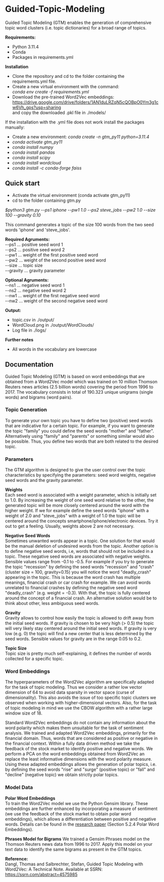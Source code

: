 # Guided-Topic-Modeling
Guided Topic Modeling (GTM) enables the generation of comprehensive topic word clusters (i.e. topic dictionaries) for a broad range of topics.

**Requirements:**  
* Python 3.11.4
* Conda
* Packages in requirements.yml

**Installation**  
* Clone the repository and cd to the folder containing the requirements.yml file.  
* Create a new virtual environment with the command:  
  *conda env create -f requirements.yml*
* Download the pre-trained Word2Vec embeddings:  
  https://drive.google.com/drive/folders/1AN1duLRZqN5cQOBpO0Ym3g1cw6Vh_gps?usp=sharing  
  and copy the downloaded .pkl file in ./models/

If the installation with the .yml file does not work install the packages manually:  
* Create a new environment: *conda create -n gtm_py11 python=3.11.4*    
* *conda activate gtm_py11*  
* *conda install numpy*  
* *conda install pandas*  
* *conda install scipy*  
* *conda install wordcloud*  
* *conda install -c conda-forge faiss*  

## Quick start
* Activate the virtual environment (conda activate gtm_py11)
* cd to the folder containing gtm.py

*$python3 gtm.py --ps1 iphone --pw1 1.0 --ps2 steve_jobs --pw2 1.0 --size 100 --gravity 0.10*

This command generates a topic of the size 100 words from the two seed words 'iphone' and 'steve_jobs'. 

**Required Agruments:**  
--ps1      ... positive seed word 1  
--ps2      ... positive seed word 2  
--pw1      ... weight of the first positive seed word  
--pw2      ... weight of the second positive seed word  
--size     ... topic size  
--gravity  ... gravity parameter  

**Optional Agruments:**  
--ns1      ... negative seed word 1  
--ns2      ... negative seed word 2  
--nw1      ... weight of the first negative seed word  
--nw2      ... weight of the second negative seed word  

**Output:**  
* topic.csv in ./output/  
* WordCloud.png in ./output/WordClouds/  
* Log file in ./logs/  

**Further notes**  
* All words in the vocabulary are lowercase



## Documentation

Guided Topic Modeling (GTM) is based on word embeddings that are obtained from a Word2Vec model which was trained on 10 million Thomson Reuters news articles (2.5 billion words) covering the period from 1996 to 2017. The vocabulary consists in total of 190.323 unique unigrams (single words) and bigrams (word pairs).

### Topic Generation

To generate your own topic you have to define two (positive) seed words that are indicative for a certain topic. For example, if you want to generate the topic "family" you could define the seed words "mother" and "father". Alternatively using "family" and "parents" or something similar would also be possible. Thus, you define two words that are both related to the desired topic.

### Parameters  

The GTM algorithm is designed to give the user control over the topic characteristics by specifying the parameters: seed word weights, negative seed words and the gravity parameter.  

**Weights**  
Each seed word is associated with a weight parameter, which is initially set to 1.0. By increasing the weight of one seed word relative to the other, the generated topic will be more closely centered around the word with the higher weight. If we for example define the seed words "iphone" with a weight of 2.0 and "steve_jobs" with a weight of 1.0 the topic will be centered around the concepts smartphone/iphone/electronic devices. Try it out to get a feeling. Usually, weights above 2 are not necessary.

**Negative Seed Words**  
Sometimes unwanted words appear in a topic. One solution for that would be the manual deletion of undesired words from the topic. Another option is to define negative seed words, i.e, words that should not be included in a topic. These negative seed words are associated with negative weights. Sensible values range from -0.1 to -0.5. For example if you try to generate the topic "recession" by defining the seed words "recession" and "crash" (cluster size = 100, gravity=0.15) you will notice the word "deadly_crash" appearing in the topic. This is because the word crash has multiple meanings, financial crash or car crash for example. We can avoid words unrelated to financial crashes by defining the negative seed word "deadly_crash" (e.g. weight = -0.3). With that, the topic is fully centered around the concept of a financial crash. An alternative solution would be to think about other, less ambiguous seed words.

**Gravity**  
Gravity allows to control how easily the topic is allowed to drift away from the initial seed words. If gravity is chosen to be very high (> 0.5) the topic will very likely stay centered around the initial seed words. If gravity is very low (e.g. 0) the topic will find a new center that is less determined by the seed words. Sensible values for gravity are in the range 0.05 to 0.2.

**Topic Size**  
Topic size is pretty much self-explaining, it defines the number of words collected for a specific topic.


### Word Embeddings

The hyperparameters of the Word2Vec algorithm are specifically adapted for the task of topic modeling. Thus we consider a rather low vector dimension of 64 to avoid data sparsity in vector space (curse of dimensionality). This also avoids the issue of too specific topic clusters we observed when working with higher-dimensional vectors. Also, for the task of topic modeling in mind we use the CBOW algorithm with a rather large window size of 18.

Standard Word2Vec embeddings do not contain any information about the word polarity which makes them unsuitable for the task of sentiment analysis. We trained and adapted Word2Vec embeddings, primarily for the financial domain. Thus, words that are considered as positive or negative in the financial context. Within a fully data driven method we take the feedback of the stock market to identify positive and negative words. We perform a PCA on the word embeddings obtained from Word2Vec an replace the least informative dimensions with the word polarity measure. Using these adapted embeddings allows the generation of polar topics, i.e. by defining the seed words "rise" and "surge" (positive topic) or "fall" and "decline" (negative topic) we obtain strictly polar topics.

### Model Data

**Polar Word Embeddings**  
To train the Word2Vec model we use the Python Gensim library. These embeddings are further enhanced by incorporating a measure of sentiment (we use the feedback of the stock market to obtain polar word embeddings), which allows a differentiation between positive and negative words. Details can be found in the <a target="_blank" href="https://ssrn.com/abstract=4575985">research paper</a> (Section 5.2.4 Polar Word Embeddings).

**Phrases Model for Bigrams**
We trained a Gensim Phrases model on the Thomson Reuters news data from 1996 to 2017. Apply this model on your text data to identify the same bigrams as present in the GTM topics.


**Reference:**  
Dangl, Thomas and Salbrechter, Stefan, Guided Topic Modeling with Word2Vec: A Technical Note. Available at SSRN: <a target="_blank" href="https://ssrn.com/abstract=4575985">https://ssrn.com/abstract=4575985</a>
